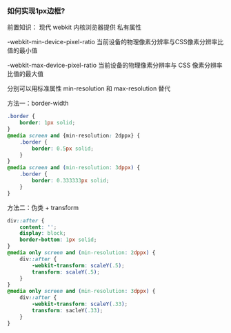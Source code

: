 ### 如何实现1px边框?
前置知识：
现代 webkit 内核浏览器提供 私有属性

-webkit-min-device-pixel-ratio
当前设备的物理像素分辨率与CSS像素分辨率比值的最小值

-webkit-max-device-pixel-ratio
当前设备的物理像素分辨率与 CSS 像素分辨率比值的最大值

分别可以用标准属性 min-resolution 和 max-resolution 替代

方法一：border-width
```CSS
.border {
	border: 1px solid;
}
@media screen and {min-resolution: 2dppx} {
	.border {
		border: 0.5px solid;
	}
}
@media screen and (min-resolution: 3dppx) {
	.border {
		border: 0.333333px solid;
	}
}
```

方法二：伪类 + transform
```CSS
div::after {
	content: '';
	display: block;
	border-bottom: 1px solid;
}
@media only screen and (min-resolution: 2dppx) {
	div::after {
		-webkit-transform: scaleY(.5);
		transform: scaleY(.5);
	}
}
@media only screen and (min-resolution: 3dppx) {
	div::after {
		-webkit-transform: scaleY(.33);
		transform: sacleY(.33);
	}
}
```
